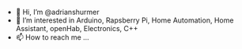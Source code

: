 - 👋 Hi, I’m @adrianshurmer
- 👀 I’m interested in Arduino, Rapsberry Pi, Home Automation, Home Assistant, openHab, Electronics, C++
- 📫 How to reach me ... 

<!---
adrianshurmer/adrianshurmer is a ✨ special ✨ repository because its `README.md` (this file) appears on your GitHub profile.
You can click the Preview link to take a look at your changes.
--->
